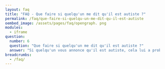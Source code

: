 ```yaml
---
layout: faq
title: "FAQ - Que faire si quelqu'un me dit qu'il est autiste ?"
permalink: /faq/que-faire-si-quelqu-un-me-dit-qu-il-est-autiste
oembed_image: /assets/pages/faq/opengraph. png
modules:
  - iframe
question: 
  number: 6
  question: "Que faire si quelqu'un me dit qu'il est autiste ?"
  answer: "Si quelqu'un vous annonce qu'il est autiste, cela lui a probablement demandé beaucoup de courage et c'est certainement une décision qu'il n'a pas pris à la légère. La personne vous l'a certainement dit afin que vous puissiez mieux la comprendre. La personne est la même que celle que vous avez toujours connu mais maintenant vous pouvez comprendre pourquoi elle agit de telle ou telle façon. La personne avec autisme peut également se sentir plus détendue avec vous puisqu'elle n'a plus à cacher ses difficultés. Si quelqu'un vous dit qu'il est autiste, laissez la parler et écoutez ce qu'elle a à dire. Si vous êtes à l'aise, vous pouvez poser des questions. Essayez de ne pas dire « je suis désolé », « tu sembles normal » ou encore « mais tu ne sembles pas autiste ». Rappelez-vous que chaque personne autiste est différente. Ne comparez pas aux autres personnes autistes que vous connaissez. "
breadcrumbs:
  - /faq/
---
```


